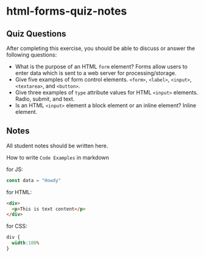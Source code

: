 # html-forms-quiz-notes

## Quiz Questions

After completing this exercise, you should be able to discuss or answer the following questions:

- What is the purpose of an HTML `form` element?
Forms allow users to enter data which is sent to a web server for processing/storage.
- Give five examples of form control elements.
`<form>`, `<label>`, `<input>`, `<textarea>`, and `<button>`.
- Give three examples of `type` attribute values for HTML `<input>` elements.
Radio, submit, and text.
- Is an HTML `<input>` element a block element or an inline element?
Inline element.
## Notes

All student notes should be written here.


How to write `Code Examples` in markdown

for JS:
```javascript
const data = "Howdy"
```

for HTML:
```html
<div>
  <p>This is text content</p>
</div>
```

for CSS:
```css
div {
  width:100%
}
```
